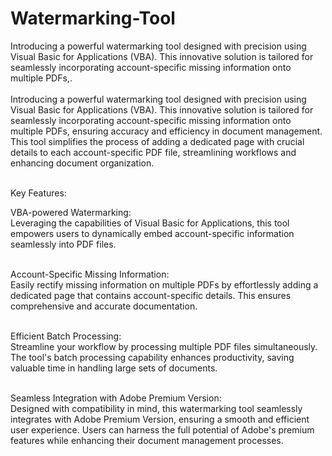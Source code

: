 # Watermarking-Tool
Introducing a powerful watermarking tool designed with precision using Visual Basic for Applications (VBA). This innovative solution is tailored for seamlessly incorporating account-specific missing information onto multiple PDFs,.<br><br>
Introducing a powerful watermarking tool designed with precision using Visual Basic for Applications (VBA). This innovative solution is tailored for seamlessly incorporating account-specific missing information onto multiple PDFs, ensuring accuracy and efficiency in document management. This tool simplifies the process of adding a dedicated page with crucial details to each account-specific PDF file, streamlining workflows and enhancing document organization.<br><br>

Key Features:<br>

VBA-powered Watermarking:<br>
Leveraging the capabilities of Visual Basic for Applications, this tool empowers users to dynamically embed account-specific information seamlessly into PDF files.<br><br>

Account-Specific Missing Information:<br>
Easily rectify missing information on multiple PDFs by effortlessly adding a dedicated page that contains account-specific details. This ensures comprehensive and accurate documentation.<br><br>

Efficient Batch Processing:<br>
Streamline your workflow by processing multiple PDF files simultaneously. The tool's batch processing capability enhances productivity, saving valuable time in handling large sets of documents.<br><br>

Seamless Integration with Adobe Premium Version:<br>
Designed with compatibility in mind, this watermarking tool seamlessly integrates with Adobe Premium Version, ensuring a smooth and efficient user experience. Users can harness the full potential of Adobe's premium features while enhancing their document management processes.
